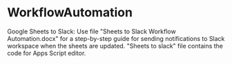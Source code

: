 # WorkflowAutomation
Google Sheets to Slack:
Use file "Sheets to Slack Workflow Automation.docx" for a step-by-step guide for sending notifications to Slack workspace when the sheets are updated.
"Sheets to slack" file contains the code for Apps Script editor.

